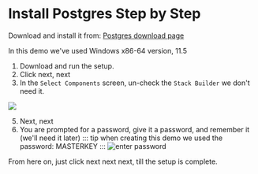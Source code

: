 # Install Postgres Step by Step

Download and install it from:
[Postgres download page](https://www.enterprisedb.com/downloads/postgres-postgresql-downloads)

In this demo we've used Windows x86-64 version, 11.5

1. Download and run the setup.
2. Click next, next
4. In the `Select Components` screen, un-check the `Stack Builder` we don't need it.

![](/2019-09-22_18h11_31.png)

5. Next, next
7. You are prompted for a password, give it a password, and remember it (we'll need it later)
::: tip
 when creating this demo we used the password: MASTERKEY
:::
![enter password](/2019-09-22_18h06_08.png)

From here on, just click next next next, till the setup is complete.
